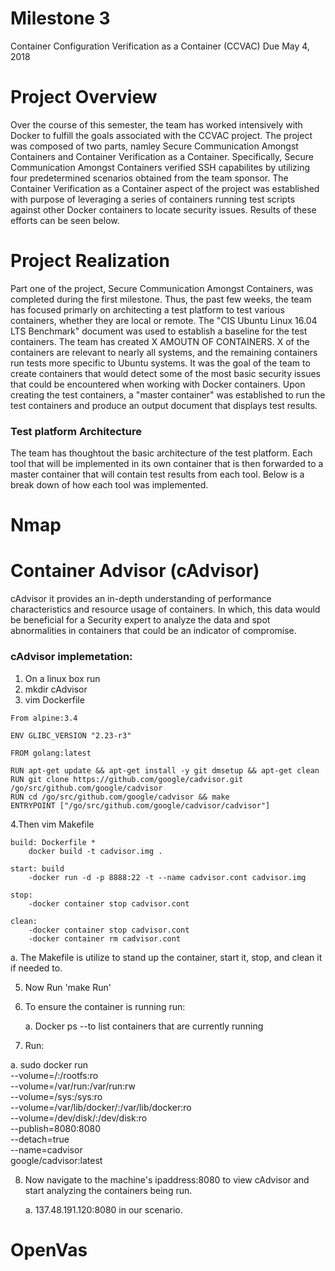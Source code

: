 # Milestone 3

Container Configuration Verification as a Container (CCVAC)
Due May 4, 2018

# Project Overview

Over the course of this semester, the team has worked intensively with Docker to fulfill the goals associated with the CCVAC project.  The project was composed of two parts, namley Secure Communication Amongst Containers and Container Verification as a Container.  Specifically, Secure Communication Amongst Containers verified SSH capabilites by utilizing four predetermined scenarios obtained from the team sponsor.  The Container Verification as a Container aspect of the project was established with purpose of leveraging a series of containers running test scripts against other Docker containers to locate security issues.  Results of these efforts can be seen below. 

# Project Realization

Part one of the project, Secure Communication Amongst Containers, was completed during the first milestone. Thus, the past few weeks, the team has focused primarly on architecting a test platform to test various containers, whether they are local or remote. The "CIS Ubuntu Linux 16.04 LTS Benchmark" document was used to establish a baseline for the test containers.  The team has created X AMOUTN OF CONTAINERS.  X of the containers are relevant to nearly all systems, and the remaining containers run tests more specific to Ubuntu systems.  It was the goal of the team to create containers that would detect some of the most basic security issues that could be encountered when working with Docker containers.  Upon creating the test containers, a "master container" was established to run the test containers and produce an output document that displays test results.

### Test platform Architecture

The team has thoughtout the basic architecture of the test platform. Each tool that will be implemented in its own container that is then forwarded to a master container that will contain test results from each tool. Below is a break down of how each tool was implemented.

# Nmap

# Container Advisor (cAdvisor)

cAdvisor it provides an in-depth understanding of performance characteristics and resource usage of containers. In which, this data would be beneficial for a Security expert to analyze the data and spot abnormalities in containers that could be an indicator of compromise.

### cAdvisor implemetation:

1. On a linux box run
2. mkdir cAdvisor
3. vim Dockerfile

```
From alpine:3.4

ENV GLIBC_VERSION "2.23-r3"

FROM golang:latest

RUN apt-get update && apt-get install -y git dmsetup && apt-get clean
RUN git clone https://github.com/google/cadvisor.git /go/src/github.com/google/cadvisor
RUN cd /go/src/github.com/google/cadvisor && make
ENTRYPOINT ["/go/src/github.com/google/cadvisor/cadvisor"]
```

4.Then vim Makefile

```
build: Dockerfile *
	docker build -t cadvisor.img .

start: build
	-docker run -d -p 8888:22 -t --name cadvisor.cont cadvisor.img

stop:
	-docker container stop cadvisor.cont

clean:
	-docker container stop cadvisor.cont
	-docker container rm cadvisor.cont
```

  a. The Makefile is utilize to stand up the container, start it, stop, and clean it if needed to.


5. Now Run 'make Run'

6. To ensure the container is running run:

	a. Docker ps --to list containers that are currently running

7. Run:

  a. sudo docker run \
  --volume=/:/rootfs:ro \
  --volume=/var/run:/var/run:rw \
  --volume=/sys:/sys:ro \
  --volume=/var/lib/docker/:/var/lib/docker:ro \
  --volume=/dev/disk/:/dev/disk:ro \
  --publish=8080:8080 \
  --detach=true \
  --name=cadvisor \
  google/cadvisor:latest

8. Now navigate to the machine's ipaddress:8080 to view cAdvisor and start analyzing the containers being run.

    a. 137.48.191.120:8080 in our scenario.



# OpenVas
